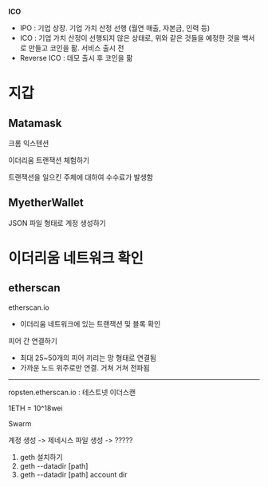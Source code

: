 **ICO**

- IPO : 기업 상장. 기업 가치 산정 선행 (월연 매출, 자본금, 인력 등)
- ICO : 기업 가치 산정이 선행되지 않은 상태로, 위와 같은 것들을 예정한 것을 백서로 만들고 코인을 팖. 서비스 출시 전
- Reverse ICO : 데모 출시 후 코인을 팖

# 지갑

## Matamask

크롬 익스텐션

이더리움 트랜잭션 체험하기

트랜잭션을 일으킨 주체에 대하여 수수료가 발생함

## MyetherWallet

JSON 파일 형태로 계정 생성하기

# 이더리움 네트워크 확인

## etherscan

etherscan.io

- 이더리움 네트워크에 있는 트랜잭션 및 블록 확인

피어 간 연결하기

- 최대 25~50개의 피어 끼리는 망 형태로 연결됨
- 가까운 노드 위주로만 연결. 거쳐 거쳐 전파됨

---

ropsten.etherscan.io : 테스트넷 이더스캔

1ETH = 10^18wei

Swarm



계정 생성 -> 제네시스 파일 생성 -> ?????





1. geth 설치하기
2. geth --datadir [path]
3. geth --datadir [path] account dir

